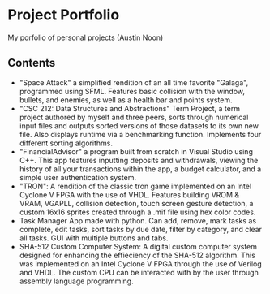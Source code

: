 # Project Portfolio
My porfolio of personal projects (Austin Noon)

## Contents
- "Space Attack" a simplified rendition of an all time favorite "Galaga", programmed using SFML. Features basic collision with the window, bullets, and enemies, as well as a health bar and points system.
- "CSC 212: Data Structures and Abstractions" Term Project, a term project authored by myself and three peers, sorts through numerical input files and outputs sorted versions of those datasets to its own new file. Also displays runtime via a benchmarking function. Implements four different sorting algorithms.
- "FinancialAdvisor" a program built from scratch in Visual Studio using C++. This app features inputting deposits and withdrawals, viewing the history of all your transactions within the app, a budget calculator, and a simple user authentication system.
- "TRON": A rendition of the classic tron game implemented on an Intel Cyclone V FPGA with the use of VHDL. Features building VROM & VRAM, VGAPLL, collision detection, touch screen gesture detection, a custom 16x16 sprites created through a .mif file using hex color codes.
- Task Manager App made with python. Can add, remove, mark tasks as complete, edit tasks, sort tasks by due date, filter by category, and clear all tasks. GUI with multiple buttons and tabs.
- SHA-512 Custom Computer System: A digital custom computer system designed for enhancing the effieciency of the SHA-512 algorithm. This was implemented on an Intel Cyclone V FPGA through the use of Verilog and VHDL. The custom CPU can be interacted with by the user through assembly language programming. 
